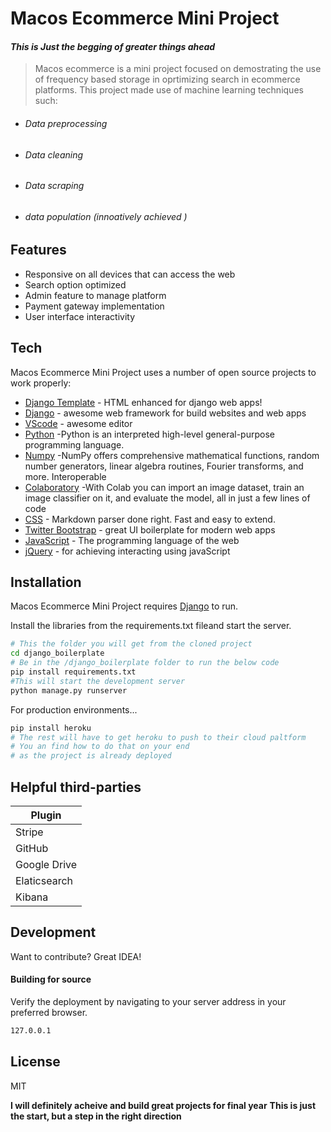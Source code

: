 # Macos Ecommerce Mini Project
#### _This is Just the begging of greater things ahead_

> Macos ecommerce is a mini project focused on demostrating the use of frequency based storage in oprtimizing search in ecommerce platforms. This project made use of machine learning techniques such:

- ######  Data preprocessing
- ###### Data cleaning
- ###### Data scraping
- ###### data population (innoatively achieved )

## Features

- Responsive on all devices that can access the web
- Search option optimized 
- Admin feature to manage platform
- Payment gateway implementation 
- User interface interactivity

## Tech

Macos Ecommerce Mini Project uses a number of open source projects to work properly:

- [Django Template] - HTML enhanced for django web apps!
- [Django] - awesome web framework for build websites and web apps 
- [VScode] - awesome editor
- [Python] -Python is an interpreted high-level general-purpose programming language.
- [Numpy] -NumPy offers comprehensive mathematical functions, random number generators, linear algebra routines, Fourier transforms, and more. Interoperable
- [Colaboratory] -With Colab you can import an image dataset, train an image classifier on it, and evaluate the model, all in just a few lines of code
- [CSS] - Markdown parser done right. Fast and easy to extend.
- [Twitter Bootstrap] - great UI boilerplate for modern web apps
- [JavaScript] - The programming language of the web 
- [jQuery] - for achieving interacting using javaScript


## Installation

Macos Ecommerce Mini Project requires [Django](https://docs.djangoproject.com/en/3.2/topics/install/) to run.

Install the libraries from the requirements.txt fileand start the server.

```sh
# This the folder you will get from the cloned project
cd django_boilerplate
# Be in the /django_boilerplate folder to run the below code
pip install requirements.txt
#This will start the development server
python manage.py runserver
```

For production environments...

```sh
pip install heroku
# The rest will have to get heroku to push to their cloud paltform
# You an find how to do that on your end 
# as the project is already deployed
```

## Helpful third-parties

| Plugin | 
| ------ |
| Stripe | [stripe] |
| GitHub | [plugins/github/README.md][PlGh] |
| Google Drive | [plugins/googledrive/README.md][PlGd] |
| Elaticsearch | [plugins/onedrive/README.md][PlOd] |
| Kibana | [plugins/medium/README.md][PlMe] |


## Development

Want to contribute? Great IDEA!
#### Building for source
Verify the deployment by navigating to your server address in
your preferred browser.

```sh
127.0.0.1
```

## License

MIT

**I will definitely acheive and build great projects for final year**
**This is just the start, but a step in the right direction**

  [//]: # (These are reference links used in the body of this note and get stripped out when the markdown processor does its job. There is no need to format nicely because it shouldn't be seen. Thanks SO - http://stackoverflow.com/questions/4823468/store-comments-in-markdown-syntax)
  
   [Twitter Bootstrap]: <http://twitter.github.com/bootstrap/>
   [jQuery]: <http://jquery.com>
   [Django]: <https://www.djangoproject.com/>
   [CSS]: <https://www.w3schools.com/css/>
   [Colaboratory]: <https://colab.research.google.com/?utm_source=scs-index/>
   [JavaScript]: <https://www.javascript.com/>
   [Numpy]: <https://numpy.org/>
   [Python]: <https://python.org/>
   [Vscode]: <https://code.visualstudio.com/>
   [Django Template]: <https://docs.djangoproject.com/en/3.2/topics/templates/>
  
